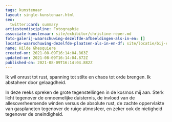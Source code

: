 ```yaml
---
tags: kunstenaar
layout: single-kunstenaar.html
seo:
  twitter:card: summary
artiestendiscipline: Fotographie
associate-kunstenaar: site/exhibitor/christine-reper.md
foto-galerij-waarschuwing-dezelfde-afbeeldingen-als-in-en: []
locatie-waarschuwing-dezelfde-plaatsen-als-in-en-df: site/locatie/bij-christine-reper.md
name: Hilde Ghesquiere
created-on: 2021-08-09T16:14:04.863Z
updated-on: 2021-08-09T16:14:04.872Z
published-on: 2021-08-09T16:14:04.882Z
---
```

<!--StartFragment-->

Ik wil onrust tot rust, spanning tot stilte en chaos tot orde brengen. Ik abstaheer door gelaagdheid. 



In deze reeks spreken de grote tegenstellingen in de kosmos mij aan. Sterk licht tegenover de onnoemelijke duisternis, de invloed van de allesoverheersende winden versus de absolute rust, de zachte oppervlakte van gasplaneten tegenover de ruige atmosfeer, en zeker ook de nietigheid tegenover de oneindigheid.



<!--EndFragment-->